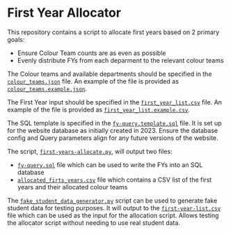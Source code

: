 # First Year Allocator

This repository contains a script to allocate first years based on 2 primary goals:

- Ensure Colour Team counts are as even as possible
- Evenly distribute FYs from each deparment to the relevant colour teams

The Colour teams and available departments should be specified in the [`colour_teams.json`](./colour_teams.json) file. An example of the file is provided as [`colour_teams.example.json`](./colour_teams.example.json).

The First Year input should be specified in the [`first_year_list.csv`](./first_year_list.csv) file. An example of the file is provided as [`first_year_list.example.csv`](./first_year_list.example.csv).

The SQL template is specified in the [`fy-query.template.sql`](./fy-query.template.sql) file. It is set up for the website database as initially created in 2023. Ensure the database config and Query parameters align for any future versions of the website.

The script, [`first-years-allocate.py`](./first-years-allocate.py), will output two files:

- [`fy-query.sql`](./fy-query.sql) file which can be used to write the FYs into an SQL database
- [`allocated_firts_years.csv`](./allocated_firts_years.csv) file which contains a CSV list of the first years and their allocated colour teams

The [`fake_student_data_generator.py`](./fake_student_data_generator.py) script can be used to generate fake student data for testing purposes. It will output to the [`first-year-list.csv`](./first-year-list.csv) file which can be used as the input for the allocation script. Allows testing the allocator script without needing to use real student data.
